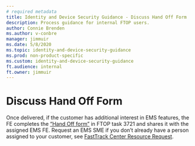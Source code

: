 ```yaml
---
# required metadata
title: Identity and Device Security Guidance - Discuss Hand Off Form
description: Process guidance for internal FTOP users.
author: Connie Brenden
ms.author: v-conbre
manager: jimmuir
ms.date: 5/8/2020
ms.topic: identity-and-device-security-guidance
ms.prod: non-product-specific
ms.custom: identity-and-device-security-guidance
ft.audience: internal
ft.owner: jimmuir
---
```

# Discuss Hand Off Form

Once delivered, if the customer has additional interest in EMS features, the FE completes the [“Hand Off form”](https://aka.ms/idshandoff) in FTOP task 3721 and shares it with the assigned EMS FE. Request an EMS SME if you don’t already have a person assigned to your customer, see [FastTrack Center Resource Request](https://aka.ms/ftcresourcerequest).
